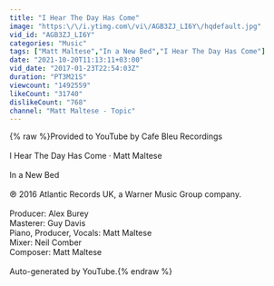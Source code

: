```yaml
---
title: "I Hear The Day Has Come"
image: "https:\/\/i.ytimg.com\/vi\/AGB3ZJ_LI6Y\/hqdefault.jpg"
vid_id: "AGB3ZJ_LI6Y"
categories: "Music"
tags: ["Matt Maltese","In a New Bed","I Hear The Day Has Come"]
date: "2021-10-20T11:13:11+03:00"
vid_date: "2017-01-23T22:54:03Z"
duration: "PT3M21S"
viewcount: "1492559"
likeCount: "31740"
dislikeCount: "768"
channel: "Matt Maltese - Topic"
---
```

{% raw %}Provided to YouTube by Cafe Bleu Recordings<br /><br />I Hear The Day Has Come · Matt Maltese<br /><br />In a New Bed<br /><br />℗ 2016 Atlantic Records UK, a Warner Music Group company.<br /><br />Producer: Alex Burey<br />Masterer: Guy Davis<br />Piano, Producer, Vocals: Matt Maltese<br />Mixer: Neil Comber<br />Composer: Matt Maltese<br /><br />Auto-generated by YouTube.{% endraw %}
